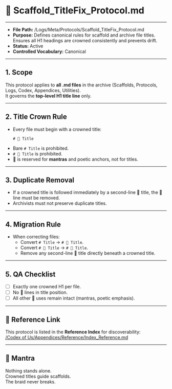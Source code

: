 # 📐 Scaffold_TitleFix_Protocol.md  

---  
- **File Path:** /Logs/Meta/Protocols/Scaffold_TitleFix_Protocol.md  
- **Purpose:** Defines canonical rules for scaffold and archive file titles. Ensures all H1 headings are crowned consistently and prevents drift.  
- **Status:** Active  
- **Controlled Vocabulary:** Canonical  
---  

## 1. Scope  

This protocol applies to **all .md files** in the archive (Scaffolds, Protocols, Logs, Codex, Appendices, Utilities).  
It governs the **top-level H1 title line** only.  

---  

## 2. Title Crown Rule  

- Every file must begin with a crowned title:  
  ```
  # 📜 Title
  ```  
- Bare `# Title` is prohibited.  
- `# 🌌 Title` is prohibited.  
- 🌌 is reserved for **mantras** and poetic anchors, not for titles.  

---  

## 3. Duplicate Removal  

- If a crowned title is followed immediately by a second-line 🌌 title, the 🌌 line must be removed.  
- Archivists must not preserve duplicate titles.  

---  

## 4. Migration Rule  

- When correcting files:  
  - Convert `# Title` → `# 📜 Title`.  
  - Convert `# 🌌 Title` → `# 📜 Title`.  
  - Remove any second-line 🌌 title directly beneath a crowned title.  

---  

## 5. QA Checklist  

- [ ] Exactly one crowned H1 per file.  
- [ ] No 🌌 lines in title position.  
- [ ] All other 🌌 uses remain intact (mantras, poetic emphasis).  

---  

## 📌 Reference Link  

This protocol is listed in the **Reference Index** for discoverability:  
[/Codex of Us/Appendices/Reference/Index_Reference.md](/Codex%20of%20Us/Appendices/Reference/Index_Reference.md)  

---  

## 🌌 Mantra  

Nothing stands alone.  
Crowned titles guide scaffolds.  
The braid never breaks.  
